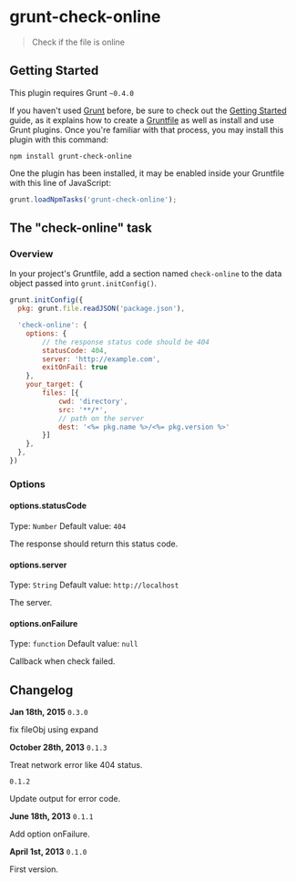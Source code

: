 # grunt-check-online

> Check if the file is online

## Getting Started

This plugin requires Grunt `~0.4.0`

If you haven't used [Grunt](http://gruntjs.com/) before, be sure to check out the [Getting Started](http://gruntjs.com/getting-started) guide, as it explains how to create a [Gruntfile](http://gruntjs.com/sample-gruntfile) as well as install and use Grunt plugins. Once you're familiar with that process, you may install this plugin with this command:

```shell
npm install grunt-check-online
```

One the plugin has been installed, it may be enabled inside your Gruntfile with this line of JavaScript:

```js
grunt.loadNpmTasks('grunt-check-online');
```

## The "check-online" task

### Overview

In your project's Gruntfile, add a section named `check-online` to the data object passed into `grunt.initConfig()`.

```js
grunt.initConfig({
  pkg: grunt.file.readJSON('package.json'),

  'check-online': {
    options: {
        // the response status code should be 404
        statusCode: 404,
        server: 'http://example.com',
        exitOnFail: true
    },
    your_target: {
        files: [{
            cwd: 'directory',
            src: '**/*',
            // path on the server
            dest: '<%= pkg.name %>/<%= pkg.version %>'
        }]
    },
  },
})
```

### Options


#### options.statusCode
Type: `Number`
Default value: `404`

The response should return this status code.

#### options.server
Type: `String`
Default value: `http://localhost`

The server.

#### options.onFailure
Type: `function`
Default value: `null`

Callback when check failed.

## Changelog

**Jan 18th, 2015** `0.3.0`

fix fileObj using expand

**October 28th, 2013** `0.1.3`

Treat network error like 404 status.

`0.1.2`

Update output for error code.

**June 18th, 2013** `0.1.1`

Add option onFailure.

**April 1st, 2013** `0.1.0`

First version.
